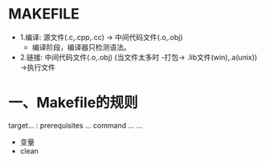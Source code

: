 MAKEFILE
====

* 1.编译: 源文件(.c,.cpp,.cc) -> 中间代码文件(.o,.obj)
    * 编译阶段，编译器只检测语法。
* 2.链接: 中间代码文件(.o,.obj) (当文件太多时 -打包-> .lib文件(win),.a(unix)) ->执行文件

# 一、Makefile的规则

target... : prerequisites ...
    command
    ...
    ...

* 变量
* clean
